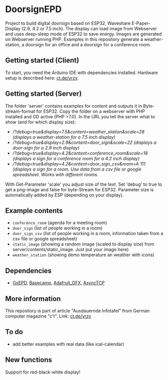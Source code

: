 # DoorsignEPD
Project to build digital doorsign based on ESP32, Waveshare E-Paper-Display (2.9, 4.2 or 7.5 inch). The display can load image from Webserver and uses deep-sleep mode of ESP32 to save energy.
Images are generated on Webserver running PHP. Examples in this repository generate a weather-station, a doorsign for an office and a doorsign for a conference room.

## Getting started (Client)
To start, you need the Arduino IDE with dependencies installed. Hardware setup is described here: [ct.de/yrzv](https://ct.de/yrzv).


## Getting started (Server)
The folder 'server' contains examples for content and outputs it in Byte-stream-format for ESP32. Copy the folder on a webserver with PHP installed and GD active (PHP >7.0).
In the URL you tell the server what to show (and for which display size):

* <address of server>/?debug=true&display=7.5&content=weather_station&scale=28 (displays a weather-station for a 7.5 inch display)
* <address of server>/?debug=true&display=2.9&content=door_sign&scale=22 (displays a door-sign for a 2.9 inch display)
* <address of server>/?debug=true&display=4.2&content=conference_room&scale=18 (displays a sign for a conference room for a 4.2 inch display)
* <address of server>/?debug=true&display=4.2&content=door_sign_csv&room=A 111 (displays a sign for a room. Use data from a csv file or google spreadsheet. Works with different rooms.

With Get-Parameter 'scale' you adjust size of the text. Set 'debug' to true to get a png-image and false for byte-Stream for ESP32. Parameter size is automatically added by ESP (depending on your display).

## Example contents
* `conference_room` (agenda for a meeting room)
* `door_sign` (list of people working in a room)
* `door_sign_csv` (list of people working in a room, information taken from a csv file or google spreadsheet)
* `static_image` (showing a random image (scaled to display size) from server/contents/static_image. Just put your image here)
* `weather_station` (showing demo temperature an weather with icons)

## Dependencies

- [GxEPD](https://github.com/ZinggJM/GxEPD), [Basecamp](https://github.com/merlinschumacher/Basecamp), [Adafruit_GFX](https://github.com/adafruit/Adafruit-GFX-Library), [AsyncTCP](https://github.com/me-no-dev/AsyncTCP)

## More information
This repository is part of article "Ausdauernde Infotafel" from German computer magazine "c't". Link: [ct.de/yrzv](https://ct.de/yrzv)

## To do
+ add better examples with real data (like ical-calendar)

## New functions
Support for red-black-white display!
